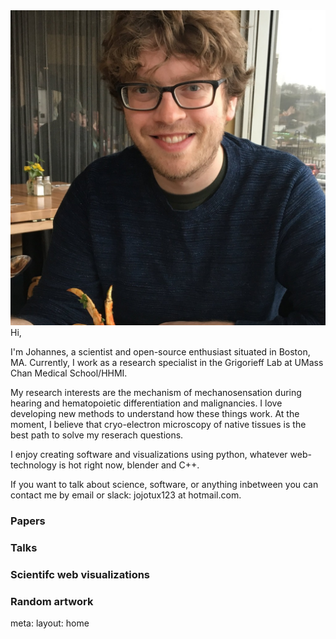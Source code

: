 <img src="/me.jpg" class="w-48 m-auto rounded-full shadow-2xl"/>
Hi,

I'm Johannes, a scientist and open-source enthusiast situated in Boston, MA. Currently, I work as a research specialist in the Grigorieff Lab at UMass Chan Medical School/HHMI.

My research interests are the mechanism of mechanosensation during hearing and hematopoietic differentiation and malignancies. I love developing new methods to understand how these things work. At the moment, I believe that cryo-electron microscopy of native tissues is the best path to solve my reserach questions.

I enjoy creating software and visualizations using python, whatever web-technology is hot right now, blender and C++. 

If you want to talk about science, software, or anything inbetween you can contact me by email or slack: jojotux123 at hotmail.com.  

### Papers

<PaperList ></PaperList>

### Talks

<TalkList></TalkList>

### Scientifc web visualizations

<VisList></VisList>

### Random artwork


<route lang="yaml">
meta:
  layout: home
</route>